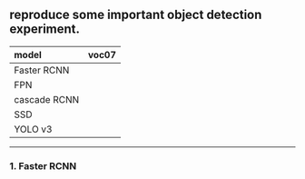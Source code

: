 ## reproduce some important object detection experiment.

| model | voc07 |
| :--- | :----: |
| Faster RCNN |  |
| FPN    |      |
| cascade RCNN | |
| SSD | |
| YOLO v3| |

---
### 1. Faster RCNN

